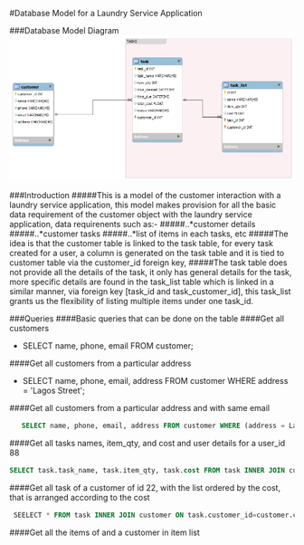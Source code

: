 #Database Model for a Laundry Service Application

###Database Model Diagram
![alt text](https://github.com/kigold/assignment-database-model/blob/development/db_model.png "Logo Title Text 1")

###Introduction
#####This is a model of the customer interaction with a laundry service application, this model makes provision for all the basic data requirement of the customer object with the laundry service application, data requirenents such as:-
#####..*customer details
#####..*customer tasks
#####..*list of items in each tasks, etc
#####The idea is that the customer table is linked to the task table, for every task  created for a user, a column is generated on the task table and it is tied to customer table via the customer_id foreign key, 
#####The task table does not provide all the details of the task, it only has general details for the task, more specific details are found in the task_list table which is linked in a similar manner, via foreign key [task_id and task_customer_id], this task_list grants us the flexibility of listing multiple items under one task_id.

###Queries
####Basic queries that can be done on the table
####Get all customers
*    SELECT name, phone, email FROM customer;

####Get all customers from a particular address
*    SELECT name, phone, email, address FROM customer WHERE address = 'Lagos Street';

####Get all customers from a particular address and with same email
```sql
   SELECT name, phone, email, address FROM customer WHERE (address = Lagos Street) AND (email = myemail@mail.com);
```

####Get all tasks names, item_qty, and cost and user details for a user_id 88
```sql
SELECT task.task_name, task.item_qty, task.cost FROM task INNER JOIN customer ON task.customer_id=customer.customer_id WHERE task.customer_id='88';
```

####Get all task of a customer of id 22, with the list ordered by the cost, that is arranged according to the cost
```sql
 SEELECT * FROM task INNER JOIN customer ON task.customer_id=customer.customer_id WHERE task.customer_id='22' ORDER BY task.total_cost;
```

####Get all the items of and a customer in item list
```sql SELECT * FROM task_list INNER JOIN task ON task.customer_is=task_list.customer_id ORDER BY task.customer_id;
```





